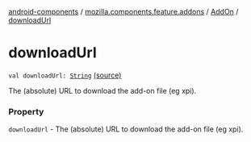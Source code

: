 [android-components](../../index.md) / [mozilla.components.feature.addons](../index.md) / [AddOn](index.md) / [downloadUrl](./download-url.md)

# downloadUrl

`val downloadUrl: `[`String`](https://kotlinlang.org/api/latest/jvm/stdlib/kotlin/-string/index.html) [(source)](https://github.com/mozilla-mobile/android-components/blob/master/components/feature/addons/src/main/java/mozilla/components/feature/addons/AddOn.kt#L42)

The (absolute) URL to download the add-on file (eg xpi).

### Property

`downloadUrl` - The (absolute) URL to download the add-on file (eg xpi).